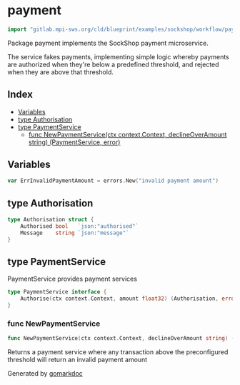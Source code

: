 <!-- Code generated by gomarkdoc. DO NOT EDIT -->

# payment

```go
import "gitlab.mpi-sws.org/cld/blueprint/examples/sockshop/workflow/payment"
```

Package payment implements the SockShop payment microservice.

The service fakes payments, implementing simple logic whereby payments are authorized when they're below a predefined threshold, and rejected when they are above that threshold.

## Index

- [Variables](<#variables>)
- [type Authorisation](<#Authorisation>)
- [type PaymentService](<#PaymentService>)
  - [func NewPaymentService\(ctx context.Context, declineOverAmount string\) \(PaymentService, error\)](<#NewPaymentService>)


## Variables

<a name="ErrInvalidPaymentAmount"></a>

```go
var ErrInvalidPaymentAmount = errors.New("invalid payment amount")
```

<a name="Authorisation"></a>
## type Authorisation



```go
type Authorisation struct {
    Authorised bool   `json:"authorised"`
    Message    string `json:"message"`
}
```

<a name="PaymentService"></a>
## type PaymentService

PaymentService provides payment services

```go
type PaymentService interface {
    Authorise(ctx context.Context, amount float32) (Authorisation, error)
}
```

<a name="NewPaymentService"></a>
### func NewPaymentService

```go
func NewPaymentService(ctx context.Context, declineOverAmount string) (PaymentService, error)
```

Returns a payment service where any transaction above the preconfigured threshold will return an invalid payment amount

Generated by [gomarkdoc](<https://github.com/princjef/gomarkdoc>)
